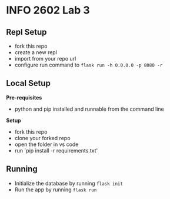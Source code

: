 # INFO 2602 Lab 3

## Repl Setup
- fork this repo
- create a new repl
- import from your repo url
- configure run command to `flask run -h 0.0.0.0 -p 8080 -r`


## Local Setup

**Pre-requisites**
- python and pip installed and runnable from the command line

**Setup**
- fork this repo
- clone your forked repo
- open the folder in vs code
- run `pip install -r requirements.txt'


## Running

- Initialize the database by running `flask init`
- Run the app by running `flask run`